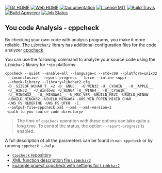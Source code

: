 [![Git HOME](https://img.shields.io/badge/Home-Git-brightgreen.svg?style=flat)](https://github.com/ClnViewer/LibWchar2)
[![Web HOME](https://img.shields.io/badge/Home-Web-brightgreen.svg?style=flat)](https://clnviewer.github.io/LibWchar2)
[![Documentation](https://img.shields.io/badge/Documentation-DOC-brightgreen.svg?style=flat)](https://clnviewer.github.io/LibWchar2/docs/html/wchar2.html)
[![License MIT](https://img.shields.io/badge/License-MIT-brightgreen.svg?style=flat)](https://github.com/ClnViewer/LibWchar2/blob/master/LICENSE)
[![Build Travis](https://travis-ci.com/ClnViewer/LibWchar2.svg)](https://travis-ci.com/ClnViewer/LibWchar2)
[![Build Appveyor](https://ci.appveyor.com/api/projects/status/5s47u3irthu3icqo?svg=true)](https://ci.appveyor.com/project/ClnViewer/libwchar2)
[![Job Status](https://inspecode.rocro.com/badges/github.com/ClnViewer/LibWchar2/status?token=EjhrEOus5kCYzf9OVjBAPrjGFe23VmAQertYJc6gSDM)](https://inspecode.rocro.com/jobs/github.com/ClnViewer/LibWchar2/latest?completed=true)

## You code Analysis - cppcheck

By checking your own code with analysis programs, you make it more reliable.
The `LibWchar2` library has additional configuration files for the code analyzer [cppcheck](https://en.wikipedia.org/wiki/Cppcheck).

You can use the following command to analyze your source code using the `LibWchar2` library for `*nix` platforms:

    cppcheck --quiet --enable=all --language=c --std=c99 --platform=unix32
     --inconclusive --report-progress --force --inline-suppr
     --check-library --library=libchar2.cfg
     -D__SIZEOF_WCHAR_T__=2 -D__GNUC__ -U_WIN32 -U__CYGWIN__ -U__APPLE__
     -U__WIN32__ -U_Windows -U_WIN64 -U__WIN64__ -U__CYGWIN__ 
     -U__MINGW32__ -U__MINGW64__ -U_MSC_VER -UBUILD_MSVC -UBUILD_MINGW
     -UBUILD_MINGW32 -UBUILD_MINGW64 -UOS_WIN_FOPEN_MIXED_CHAR
     -UWS_FS_REDEFINE -UWS_FS_UTF8  -I.
     --output-file=cppcheck.xml --xml --xml-version=2
     <path to you source code directory>

>The time of `cppcheck` operation with these options can take quite a long time. To control the status, the option `--report-progress` is enabled.

A full description of all the parameters can be found in `man cppcheck` or by running `cppcheck --help`.

- [`Cppcheck` repository](http://cppcheck.sourceforge.net/)
- [XML function description file `LibWchar2`](https://github.com/ClnViewer/LibWchar2/blob/master/docs/cppcheck/libwchar2.cfg)
- [Example project cppcheck with settings for `LibWchar2`](https://github.com/ClnViewer/LibWchar2/blob/master/docs/cppcheck/libwchar2.cppcheck)
